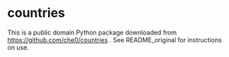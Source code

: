 # countries

This is a public domain Python package downloaded from https://github.com/che0/countries .
See README_original for instructions on use.